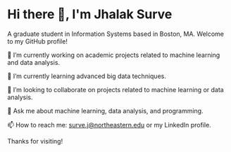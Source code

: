 <h1 {text-align: center;}> Hi there 👋, I'm Jhalak Surve </h1>

A graduate student in Information Systems based in Boston, MA. 
Welcome to my GitHub profile!


🔭 I’m currently working on academic projects related to machine learning and data analysis.

🌱 I’m currently learning advanced big data techniques.

👯 I’m looking to collaborate on projects related to machine learning or data analysis.

💬 Ask me about machine learning, data analysis, and programming.

📫 How to reach me: surve.j@northeastern.edu or my LinkedIn profile.

Thanks for visiting!

<!--
**jhalak1509/jhalak1509** is a ✨ _special_ ✨ repository because its `README.md` (this file) appears on your GitHub profile.

Here are some ideas to get you started:

- 🔭 I’m currently working on ...
- 🌱 I’m currently learning ...
- 👯 I’m looking to collaborate on ...
- 🤔 I’m looking for help with ...
- 💬 Ask me about ...
- 📫 How to reach me: ...
- 😄 Pronouns: ...
- ⚡ Fun fact: ...
-->
